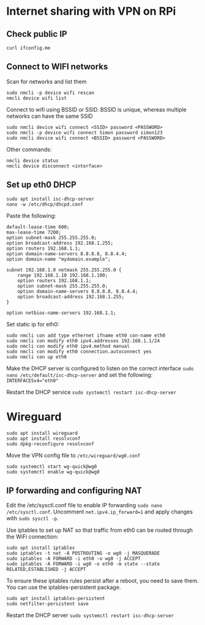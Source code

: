 # Internet sharing with VPN on RPi

## Check public IP
`curl ifconfig.me`

## Connect to WIFI networks

Scan for networks and list them
```
sudo nmcli -p device wifi rescan
nmcli device wifi list
```

Connect to wifi using BSSID or SSID. BSSID is unique, whereas multiple networks can have the same SSID
```
sudo nmcli device wifi connect <SSID> password <PASSWORD>
sudo nmcli -p device wifi connect Simon password simon123
sudo nmcli device wifi connect <BSSID> password <PASSWORD>
```

Other commands:
```
nmcli device status
nmcli device disconnect <interface>
```

## Set up eth0 DHCP

```
sudo apt install isc-dhcp-server
nano -w /etc/dhcp/dhcpd.conf
```

Paste the following:

```
default-lease-time 600;
max-lease-time 7200;
option subnet-mask 255.255.255.0;
option broadcast-address 192.168.1.255;
option routers 192.168.1.1;
option domain-name-servers 8.8.8.8, 8.8.4.4;
option domain-name "mydomain.example";

subnet 192.168.1.0 netmask 255.255.255.0 {
    range 192.168.1.10 192.168.1.100;
    option routers 192.168.1.1;
    option subnet-mask 255.255.255.0;
    option domain-name-servers 8.8.8.8, 8.8.4.4;
    option broadcast-address 192.168.1.255;
}

option netbios-name-servers 192.168.1.1;
```

Set static ip for eth0:

```
sudo nmcli con add type ethernet ifname eth0 con-name eth0
sudo nmcli con modify eth0 ipv4.addresses 192.168.1.1/24
sudo nmcli con modify eth0 ipv4.method manual
sudo nmcli con modify eth0 connection.autoconnect yes
sudo nmcli con up eth0
```

Make the DHCP server is configured to listen on the correct interface `sudo nano /etc/default/isc-dhcp-server` and set the following: `INTERFACESv4="eth0"`

Restart the DHCP service `sudo systemctl restart isc-dhcp-server`

# Wireguard

```
sudo apt install wireguard
sudo apt install resolvconf
sudo dpkg-reconfigure resolvconf
```

Move the VPN config file to `/etc/wireguard/wg0.conf`

```
sudo systemctl start wg-quick@wg0
sudo systemctl enable wg-quick@wg0
```

## IP forwarding and configuring NAT

Edit the /etc/sysctl.conf file to enable IP forwarding `sudo nano /etc/sysctl.conf`. Uncomment `net.ipv4.ip_forward=1` and apply changes with `sudo sysctl -p`.

Use iptables to set up NAT so that traffic from eth0 can be routed through the WiFi connection:

```
sudo apt install iptables
sudo iptables -t nat -A POSTROUTING -o wg0 -j MASQUERADE
sudo iptables -A FORWARD -i eth0 -o wg0 -j ACCEPT
sudo iptables -A FORWARD -i wg0 -o eth0 -m state --state RELATED,ESTABLISHED -j ACCEPT
```

To ensure these iptables rules persist after a reboot, you need to save them. You can use the iptables-persistent package.

```
sudo apt install iptables-persistent
sudo netfilter-persistent save
```

Restart the DHCP server `sudo systemctl restart isc-dhcp-server`
